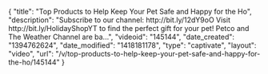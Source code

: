 {
    "title": "Top Products to Help Keep Your Pet Safe and Happy for the Ho",
    "description": "Subscribe to our channel: http:\/\/bit.ly\/12dY9oO Visit http:\/\/bit.ly\/HolidayShopYT to find the perfect gift for your pet! Petco and The Weather Channel are ba...",
    "videoid": "145144",
    "date_created": "1394762624",
    "date_modified": "1418181178",
    "type": "captivate",
    "layout": "video",
    "url": "\/v\/top-products-to-help-keep-your-pet-safe-and-happy-for-the-ho\/145144"
}